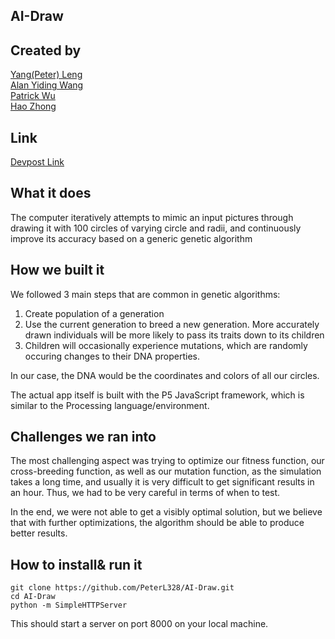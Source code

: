 ## AI-Draw

## Created by

<a href="https://github.com/peterl328">Yang(Peter) Leng</a></br>
<a href="https://github.com/yidingalan">Alan Yiding Wang</a></br>
<a href="https://github.com/patrick-wu">Patrick Wu</a></br>
<a href="https://github.com/leoz123">Hao Zhong</a></br>

## Link
<a href="https://devpost.com/software/ai-draw">Devpost Link</a></br>

## What it does

The computer iteratively attempts to mimic an input pictures through drawing it with 100 circles of varying circle and radii, and continuously improve its accuracy based on a generic genetic algorithm

## How we built it

We followed 3 main steps that are common in genetic algorithms:
1. Create population of a generation
2. Use the current generation to breed a new generation. More accurately drawn individuals will be more likely to pass its traits down to its children
3. Children will occasionally experience mutations, which are randomly occuring changes to their DNA properties.

In our case, the DNA would be the coordinates and colors of all our circles.

The actual app itself is built with the P5 JavaScript framework, which is similar to the Processing language/environment.

## Challenges we ran into
The most challenging aspect was trying to optimize our fitness function, our cross-breeding function, as well as our mutation function, as the simulation takes a long time, and usually it is very difficult to get significant results in an hour. Thus, we had to be very careful in terms of when to test.

In the end, we were not able to get a visibly optimal solution, but we believe that with further optimizations, the algorithm should be able to produce better results.

## How to install& run it 
```
git clone https://github.com/PeterL328/AI-Draw.git
cd AI-Draw
python -m SimpleHTTPServer
```
This should start a server on port 8000 on your local machine.
